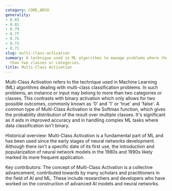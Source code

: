```yaml
---
category: CORE,ARCH
generality:
- 0.83
- 0.81
- 0.79
- 0.77
- 0.75
- 0.73
- 0.71
slug: multi-class-activation
summary: A technique used in ML algorithms to manage problems where there are more
  than two classes or categories.
title: Multi-Class Activation
---
```


Multi-Class Activation refers to the technique used in Machine Learning (ML) algorithms dealing with multi-class classification problems. In such problems, an instance or input may belong to more than two categories or classes. This contrasts with binary activation which only allows for two possible outcomes, commonly known as '0' and '1' or 'true' and 'false'. A common type of Multi-Class Activation is the Softmax function, which gives the probability distribution of the result over multiple classes. It's significant as it aids in improved accuracy and in handling complex ML tasks where data classification isn't binary.

Historical overview: Multi-Class Activation is a fundamental part of ML and has been used since the early stages of neural networks development. Although there isn't a specific date of its first use, the introduction and popularization of neural network models in the 1980s and 1990s likely marked its more frequent application.

Key contributors: The concept of Multi-Class Activation is a collective advancement, contributed towards by many scholars and practitioners in the field of AI and ML. These include researchers and developers who have worked on the construction of advanced AI models and neural networks.